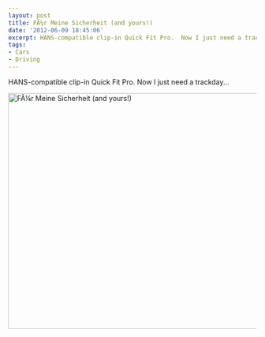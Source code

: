 ```yaml
---
layout: post
title: FÃ¼r Meine Sicherheit (and yours!)
date: '2012-06-09 18:45:06'
excerpt: HANS-compatible clip-in Quick Fit Pro.  Now I just need a trackday...
tags:
- Cars
- Driving
---
```


HANS-compatible clip-in Quick Fit Pro. Now I just need a trackday...

<a href="http://www.flickr.com/photos/thenobot/7169885371/" title="FÃ¼r Meine Sicherheit (and yours!) by thenobot, on Flickr"><img src="https://farm9.staticflickr.com/8157/7169885371_25fdfd7e17_z.jpg" width="640" height="478" alt="FÃ¼r Meine Sicherheit (and yours!)"></a>
